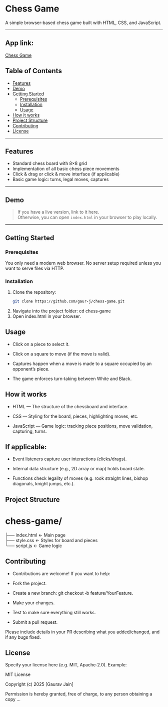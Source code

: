 # Chess Game

A simple browser‑based chess game built with HTML, CSS, and JavaScript.

---

## App link:
[Chess Game](https://chess-game-sigma-three.vercel.app)

## Table of Contents

- [Features](#features)  
- [Demo](#demo)  
- [Getting Started](#getting‑started)  
  - [Prerequisites](#prerequisites)  
  - [Installation](#installation)  
  - [Usage](#usage)  
- [How it works](#how‑it‑works)  
- [Project Structure](#project‑structure)  
- [Contributing](#contributing)  
- [License](#license)

---

## Features

- Standard chess board with 8×8 grid  
- Implementation of all basic chess piece movements  
- Click & drag or click & move interface (if applicable)  
- Basic game logic: turns, legal moves, captures  

---

## Demo

> If you have a live version, link to it here.  
> Otherwise, you can open `index.html` in your browser to play locally.

---

## Getting Started

### Prerequisites

You only need a modern web browser. No server setup required unless you want to serve files via HTTP.

### Installation

1. Clone the repository:  
   ```sh
   git clone https://github.com/gaur‑j/chess‑game.git
2. Navigate into the project folder:
   cd chess‑game
3. Open index.html in your browser.

## Usage

  - Click on a piece to select it.
  
  - Click on a square to move (if the move is valid).
  
  - Captures happen when a move is made to a square occupied by an opponent’s piece.
  
  - The game enforces turn‑taking between White and Black.

## How it works 

  - HTML — The structure of the chessboard and interface.
  
  - CSS — Styling for the board, pieces, highlighting moves, etc.
  
  - JavaScript — Game logic: tracking piece positions, move validation, capturing, turns.

## If applicable:

 - Event listeners capture user interactions (clicks/drags).
  
 - Internal data structure (e.g., 2D array or map) holds board state.
  
 - Functions check legality of moves (e.g. rook straight lines, bishop diagonals, knight jumps, etc.).

## Project Structure
# chess‑game/
├── index.html        ← Main page  
├── style.css         ← Styles for board and pieces  
└── script.js         ← Game logic  

## Contributing

  - Contributions are welcome! If you want to help:
  
  - Fork the project.
  
  - Create a new branch: git checkout ‑b feature/YourFeature.
  
  - Make your changes.
  
  - Test to make sure everything still works.
  
  - Submit a pull request.
  
  Please include details in your PR describing what you added/changed, and if any bugs fixed.

## License

Specify your license here (e.g. MIT, Apache‑2.0).
Example:

MIT License

Copyright (c) 2025 [Gaurav Jain]

Permission is hereby granted, free of charge, to any person obtaining a copy …
